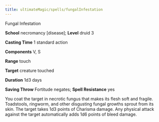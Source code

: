 ```yaml
---
title: ultimateMagic/spells/fungalInfestation
---
```

Fungal Infestation

**School** necromancy [disease]; **Level** druid 3

**Casting Time** 1 standard action

**Components** V, S

**Range** touch

**Target** creature touched

**Duration** 1d3 days

**Saving Throw** Fortitude negates; **Spell Resistance** yes

You coat the target in necrotic fungus that makes its flesh soft and fragile. Toadstools, ringworm, and other disgusting fungal growths sprout from its skin. The target takes 1d3 points of Charisma damage. Any physical attack against the target automatically adds 1d6 points of bleed damage.

